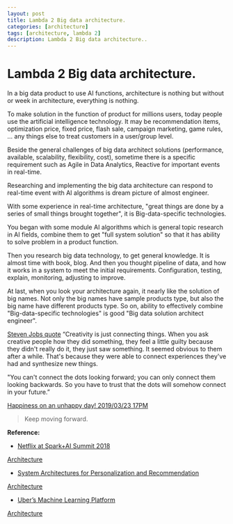 ```yaml
---
layout: post
title: Lambda 2 Big data architecture.
categories: [architecture]
tags: [architecture, lambda 2]
description: Lambda 2 Big data architecture..
--- 
```

 
# Lambda 2 Big data architecture.

In a big data product to use AI functions, architecture is nothing but without or week in architecture, everything is nothing.

To make solution in the function of product for millions users, today people use the artificial intelligence technology.
It may be recommendation items, optimization price, fixed price, flash sale, campaign marketing, game rules, ... any things else to treat customers in a user/group level.

Beside the general challenges of big data architect solutions (performance, available, scalability, flexibility, cost), 
sometime there is a specific requirement such as Agile in Data Analytics, Reactive for important events in
real-time. 

Researching and implementing the big data architecture can respond to real-time event with AI algorithms is dream picture of almost engineer. 

With some experience in real-time architecture, "great things are done by a series of small things brought together", it is Big-data-specific technologies.

You began with some module AI algorithms which is general topic research in AI fields, combine them to get "full system solution" so that it has ability to solve problem in a product function.

Then you research big data technology, to get general knowledge. It is almost time with book, blog.
And then you thought pipeline of data, and how it works in a system to meet the initial requirements. 
Configuration, testing, explain, monitoring, adjusting to improve.

At last, when you look your architecture again, it nearly like the solution of big names.
Not only the big names have sample products type, but also the big name have different products type.
So on, ability to effectively combine "Big-data-specific technologies" is good "Big data solution architect engineer".



[Steven Jobs quote](https://image.slidesharecdn.com/researchinadvertisingfinal-140409215258-phpapp01/95/research-in-advertising-idea-killer-or-sharpener-53-638.jpg?cb=1397080548)
“Creativity is just connecting things. When you ask creative people how they did something, they feel a little guilty because they didn't really do it, they just saw something. It seemed obvious to them after a while. That's because they were able to connect experiences they've had and synthesize new things.

"You can't connect the dots looking forward; you can only connect them looking backwards. So you have to trust that the dots will somehow connect in your future.”

[Happiness on an unhappy day! 2019/03/23 17PM](https://lh3.googleusercontent.com/bRWBCgxnVD-yjF_f2dn5G76MFmkTufhS9lghF0wMKGnBLgh596UB5DGuUk7R9BpjlCgiFYVV2QEUHg8OLEMxTBeVXgSFWIPIRauvY91D0yM8WPOrm2FIvbN9mncAXFw99K8bK36dARdmYQSDhlOTRyGo5h0m_IoPo-DRvWHZ4tACAifgE8wtqsZsxEhwSgKf-oyU6VyxmKPjZhYa04YCAD4XH4WtNIlMbGyOhR2EHqm6KcRGhNjN0IqReMSq8qbuNcPkPMLYJrtxNSs5VtDDGFgWaUPEosWXVlU6eJYUN5pORql7ayxAy7PpSYLgMBjmH9j8gwc84WBhBvjU0r6MiJ23grSubQ3-qxO-9eBqOPnjjGRwwrlKBe7VygvTcVbZ2XAbJfOq2nM2F0JyHMRTc53iHKDZ0dWmwW7zL9Z1hBTZktNB-R_zRZ07TET0cAQkUtDhjYicnPNBTZNVwjISE3H5ZIrLtWD6pgJWM0qTzbxBXprBdvK8oWeuCsSbCldwTMj1BfGGU3Xxc1_pEYdTbWQ969Ys7b7JuVleMNN1T1znYydKc7Do_zTK4ehoT80vMW8L5p9vwl3hA6AugH1zZCKb8i1FTM-dK-EgZDHHVXEEUqO2dAJcE7nqzX_ssPoH11I1Sc-pQ_LnfyRY7JLgCm1nLOVtf9w=w581-h871-no)

> Keep moving forward.

**Reference:**
- [Netflix at Spark+AI Summit 2018](https://medium.com/netflix-techblog/netflix-at-spark-ai-summit-2018-5304749ed7fa)

[Architecture](https://cdn-images-1.medium.com/max/1600/0*UP1PB3dR2pAPAIdk)

- [System Architectures for Personalization and Recommendation](https://medium.com/netflix-techblog/system-architectures-for-personalization-and-recommendation-e081aa94b5d8)

[Architecture](https://cdn-images-1.medium.com/max/800/1*qqTSkHNOzukJ5r-b54-wJQ.png)

- [Uber’s Machine Learning Platform](https://eng.uber.com/michelangelo/)

[Architecture](http://1fykyq3mdn5r21tpna3wkdyi-wpengine.netdna-ssl.com/wp-content/uploads/2017/09/image6.png)


